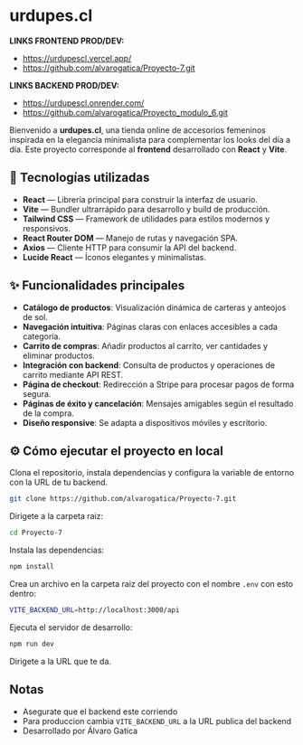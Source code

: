 # **urdupes.cl**

**LINKS FRONTEND PROD/DEV:**
- https://urdupescl.vercel.app/
- https://github.com/alvarogatica/Proyecto-7.git

**LINKS BACKEND PROD/DEV:**
- https://urdupescl.onrender.com/
- https://github.com/alvarogatica/Proyecto_modulo_6.git


Bienvenido a **urdupes.cl**, una tienda online de accesorios femeninos inspirada en la elegancia minimalista para complementar los looks del día a día. Este proyecto corresponde al **frontend** desarrollado con **React** y **Vite**.

## 🚀 Tecnologías utilizadas

- **React** — Librería principal para construir la interfaz de usuario.
- **Vite** — Bundler ultrarrápido para desarrollo y build de producción.
- **Tailwind CSS** — Framework de utilidades para estilos modernos y responsivos.
- **React Router DOM** — Manejo de rutas y navegación SPA.
- **Axios** — Cliente HTTP para consumir la API del backend.
- **Lucide React** — Íconos elegantes y minimalistas.

## ✨ Funcionalidades principales

- **Catálogo de productos**: Visualización dinámica de carteras y anteojos de sol.
- **Navegación intuitiva**: Páginas claras con enlaces accesibles a cada categoría.
- **Carrito de compras**: Añadir productos al carrito, ver cantidades y eliminar productos.
- **Integración con backend**: Consulta de productos y operaciones de carrito mediante API REST.
- **Página de checkout**: Redirección a Stripe para procesar pagos de forma segura.
- **Páginas de éxito y cancelación**: Mensajes amigables según el resultado de la compra.
- **Diseño responsive**: Se adapta a dispositivos móviles y escritorio.

## ⚙️ Cómo ejecutar el proyecto en local

Clona el repositorio, instala dependencias y configura la variable de entorno con la URL de tu backend.

```bash
git clone https://github.com/alvarogatica/Proyecto-7.git
```

Dirigete a la carpeta raiz:

```bash
cd Proyecto-7
```

Instala las dependencias:

```bash
npm install
```

Crea un archivo en la carpeta raiz del proyecto con el nombre ``.env`` con esto dentro:

```bash
VITE_BACKEND_URL=http://localhost:3000/api
```

Ejecuta el servidor de desarrollo:
```bash
npm run dev
```

Dirigete a la URL que te da.

## Notas

- Asegurate que el backend este corriendo
- Para produccion cambia ``VITE_BACKEND_URL`` a la URL publica del backend
- Desarrollado por Álvaro Gatica

